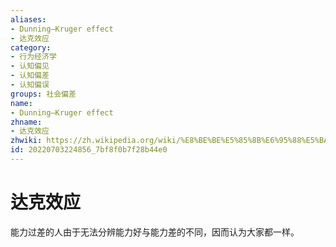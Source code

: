 ```yaml
---
aliases:
- Dunning–Kruger effect
- 达克效应
category:
- 行为经济学
- 认知偏见
- 认知偏差
- 认知偏误
groups: 社会偏差
name:
- Dunning–Kruger effect
zhname:
- 达克效应
zhwiki: https://zh.wikipedia.org/wiki/%E8%BE%BE%E5%85%8B%E6%95%88%E5%BA%94
id: 20220703224856_7bf8f0b7f28b44e0
---
```


# 达克效应

能力过差的人由于无法分辨能力好与能力差的不同，因而认为大家都一样。
